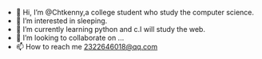 - 👋 Hi, I’m @Chtkenny,a college student who study the computer science.
- 👀 I’m interested in sleeping.
- 🌱 I’m currently learning python and c.I will study the web.
- 💞️ I’m looking to collaborate on ...
- 📫 How to reach me 2322646018@qq.com

<!---
Chtkenny/Chtkenny is a ✨ special ✨ repository because its `README.md` (this file) appears on your GitHub profile.
You can click the Preview link to take a look at your changes.
--->
